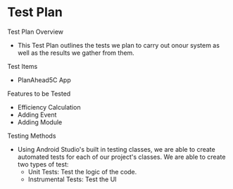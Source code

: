 # Test Plan
Test Plan Overview
- This Test Plan outlines the tests we plan to carry out onour system as well as the results we gather from them.

Test Items
- PlanAhead5C App

Features to be Tested
- Efficiency Calculation
- Adding Event
- Adding Module

Testing Methods
- Using Android Studio's built in testing classes, we are able to create automated tests for each of our project's classes. We are able to create two types of test:
    - Unit Tests: Test the logic of the code.
    - Instrumental Tests: Test the UI
